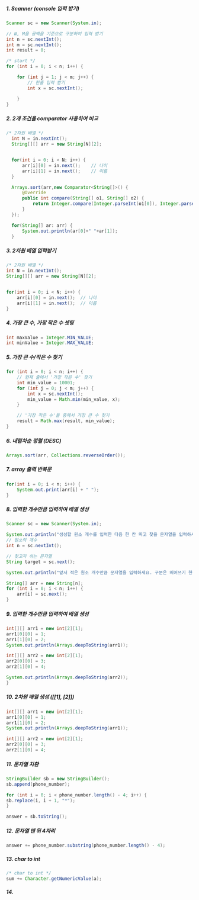 ##### 1. Scanner (console 입력 받기)
```java
Scanner sc = new Scanner(System.in);

// N, M을 공백을 기준으로 구분하여 입력 받기
int n = sc.nextInt();
int m = sc.nextInt();
int result = 0;

/* start */
for (int i = 0; i < n; i++) {

    for (int j = 1; j < m; j++) {
        // 한줄 입력 받기
        int x = sc.nextInt();

    }
}
```

##### 2. 2개 조건을 comparator 사용하여 비교
```java
/* 2차원 배열 */
  int N = in.nextInt();
  String[][] arr = new String[N][2];


  for(int i = 0; i < N; i++) {
      arr[i][0] = in.next();	// 나이
      arr[i][1] = in.next();	// 이름
  }

  Arrays.sort(arr,new Comparator<String[]>() {
      @Override
      public int compare(String[] o1, String[] o2) {
          return Integer.compare(Integer.parseInt(o1[0]), Integer.parseInt(o2[0]));
      }
  });

  for(String[] ar: arr) {
      System.out.println(ar[0]+" "+ar[1]);
  }
```

##### 3. 2차원 배열 입력받기
```java
/* 2차원 배열 */
int N = in.nextInt();
String[][] arr = new String[N][2];


for(int i = 0; i < N; i++) {
    arr[i][0] = in.next();	// 나이
    arr[i][1] = in.next();	// 이름
}
```

##### 4. 가장 큰 수, 가장 작은 수 셋팅
```java
int maxValue = Integer.MIN_VALUE;
int minValue = Integer.MAX_VALUE;
```

##### 5. 가장 큰 수/작은 수 찾기
```java
for (int i = 0; i < n; i++) {
    // 현재 줄에서 '가장 작은 수' 찾기
    int min_value = 10001;
    for (int j = 0; j < m; j++) {
        int x = sc.nextInt();
        min_value = Math.min(min_value, x);
    }

    // '가장 작은 수'들 중에서 가장 큰 수 찾기
    result = Math.max(result, min_value);
}
```

##### 6. 내림차순 정렬 (DESC)
```java
Arrays.sort(arr, Collections.reverseOrder());
```

##### 7. array 출력 반복문
```java
for(int i = 0; i < n; i++) {
    System.out.print(arr[i] + " ");
}
```

##### 8. 입력한 개수만큼 입력하여 배열 생성
```java
Scanner sc = new Scanner(System.in);

System.out.println("생성할 원소 개수를 입력한 다음 한 칸 띄고 찾을 문자열을 입력하세요.");
// 원소의 개수
int n = sc.nextInt();

// 찾고자 하는 문자열
String target = sc.next();

System.out.println("앞서 적은 원소 개수만큼 문자열을 입력하세요. 구분은 띄어쓰기 한 칸으로 합니다.");

String[] arr = new String[n];
for (int i = 0; i < n; i++) {
    arr[i] = sc.next();
}
```

##### 9. 입력한 개수만큼 입력하여 배열 생성
```java
int[][] arr1 = new int[2][1];
arr1[0][0] = 1;
arr1[1][0] = 2;
System.out.println(Arrays.deepToString(arr1));

int[][] arr2 = new int[2][1];
arr2[0][0] = 3;
arr2[1][0] = 4;

System.out.println(Arrays.deepToString(arr2));
}
```

##### 10. 2차원 배열 생성 ([[1], [2]])
```java
int[][] arr1 = new int[2][1];
arr1[0][0] = 1;
arr1[1][0] = 2;
System.out.println(Arrays.deepToString(arr1));

int[][] arr2 = new int[2][1];
arr2[0][0] = 3;
arr2[1][0] = 4;
```

##### 11. 문자열 치환
```java
StringBuilder sb = new StringBuilder();
sb.append(phone_number);

for (int i = 0; i < phone_number.length() - 4; i++) {
sb.replace(i, i + 1, "*");
}

answer = sb.toString();
```

##### 12. 문자열 맨 뒤 4자리
```java
answer += phone_number.substring(phone_number.length() - 4);
```

##### 13. char to int
```java
/* char to int */
sum += Character.getNumericValue(a);
```

##### 14.
```java

```

